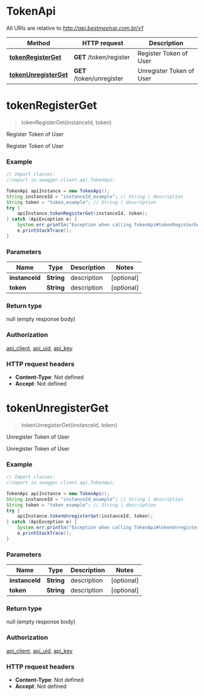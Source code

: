 # TokenApi

All URIs are relative to *http://api.bestmeetup.com.br/v1*

Method | HTTP request | Description
------------- | ------------- | -------------
[**tokenRegisterGet**](TokenApi.md#tokenRegisterGet) | **GET** /token/register | Register Token of User
[**tokenUnregisterGet**](TokenApi.md#tokenUnregisterGet) | **GET** /token/unregister | Unregister Token of User


<a name="tokenRegisterGet"></a>
# **tokenRegisterGet**
> tokenRegisterGet(instanceId, token)

Register Token of User

Register Token of User

### Example
```java
// Import classes:
//import io.swagger.client.api.TokenApi;

TokenApi apiInstance = new TokenApi();
String instanceId = "instanceId_example"; // String | description
String token = "token_example"; // String | description
try {
    apiInstance.tokenRegisterGet(instanceId, token);
} catch (ApiException e) {
    System.err.println("Exception when calling TokenApi#tokenRegisterGet");
    e.printStackTrace();
}
```

### Parameters

Name | Type | Description  | Notes
------------- | ------------- | ------------- | -------------
 **instanceId** | **String**| description | [optional]
 **token** | **String**| description | [optional]

### Return type

null (empty response body)

### Authorization

[api_client](../README.md#api_client), [api_uid](../README.md#api_uid), [api_key](../README.md#api_key)

### HTTP request headers

 - **Content-Type**: Not defined
 - **Accept**: Not defined

<a name="tokenUnregisterGet"></a>
# **tokenUnregisterGet**
> tokenUnregisterGet(instanceId, token)

Unregister Token of User

Unregister Token of User

### Example
```java
// Import classes:
//import io.swagger.client.api.TokenApi;

TokenApi apiInstance = new TokenApi();
String instanceId = "instanceId_example"; // String | description
String token = "token_example"; // String | description
try {
    apiInstance.tokenUnregisterGet(instanceId, token);
} catch (ApiException e) {
    System.err.println("Exception when calling TokenApi#tokenUnregisterGet");
    e.printStackTrace();
}
```

### Parameters

Name | Type | Description  | Notes
------------- | ------------- | ------------- | -------------
 **instanceId** | **String**| description | [optional]
 **token** | **String**| description | [optional]

### Return type

null (empty response body)

### Authorization

[api_client](../README.md#api_client), [api_uid](../README.md#api_uid), [api_key](../README.md#api_key)

### HTTP request headers

 - **Content-Type**: Not defined
 - **Accept**: Not defined

